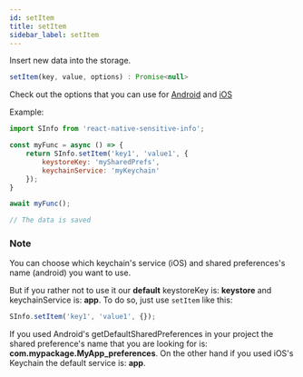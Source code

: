 ```yaml
---
id: setItem
title: setItem
sidebar_label: setItem
---
```


Insert new data into the storage.

```javascript
setItem(key, value, options) : Promise<null>
```

Check out the options that you can use for [Android](android_options) and [iOS](ios_options)

Example:

```javascript
import SInfo from 'react-native-sensitive-info';

const myFunc = async () => {
    return SInfo.setItem('key1', 'value1', {
        keystoreKey: 'mySharedPrefs',
        keychainService: 'myKeychain'
    });
}

await myFunc();

// The data is saved
```

### Note

You can choose which keychain's service (iOS) and shared preferences's name (android) you want to use.

But if you rather not to use it our **default** keystoreKey is: **keystore** and keychainService is: **app**. To do so, just use `setItem` like this: 

```javascript
SInfo.setItem('key1', 'value1', {});
```

If you used Android's getDefaultSharedPreferences in your project the shared preference's name that you are looking for is: **com.mypackage.MyApp_preferences**. On the other hand if you used iOS's Keychain the default service is: **app**.
